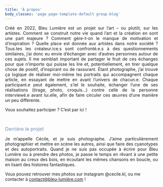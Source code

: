 ```yaml
---
title: 'À propos'
body_classes: 'page page-template-default group-blog'
---
```


<p style="text-align: justify;">Cr&eacute;&eacute; en 2022, Bleu Lumi&egrave;re est un projet sur l&rsquo;art &ndash; ou plut&ocirc;t, sur les artistes. Comment se construit notre vie quand l&rsquo;art et la cr&eacute;ation en sont une part majeure&nbsp;? Comment g&egrave;re-t-on le manque de motivation et d&rsquo;inspiration ? Quelle place est donn&eacute;e aux artistes dans notre soci&eacute;t&eacute;&nbsp;? Tous.tes les cr&eacute;ateur.ice.s sont confront&eacute;.e.s &agrave; des questionnements similaires, j&rsquo;ai donc eu envie d&rsquo;&eacute;changer avec d&rsquo;autres personnes autour de ces sujets. Il me semblait important de partager le fruit de ces &eacute;changes pour que n&rsquo;importe qui puisse les lire et, potentiellement, en tirer quelque chose de positif, d&rsquo;inspirant ou de rassurant. &Eacute;tant photographe, j&rsquo;ai trouv&eacute; &ccedil;a logique de r&eacute;aliser moi-m&ecirc;me les portraits qui accompagnent chaque article, en essayant de mettre en avant l&rsquo;univers de chacun.e. Chaque participant.e peut &eacute;galement, s&rsquo;iel le souhaite, &eacute;changer l&rsquo;une de ses r&eacute;alisations (tirage, photo, croquis&hellip;) contre celle de la personne interview&eacute;.e avant lui.elle, afin de faire circuler ces &oelig;uvres d&rsquo;une mani&egrave;re un peu diff&eacute;rente.</p>
<p style="text-align: justify;">Vous souhaitez participer ? C&rsquo;est par ici&nbsp;!</p>
<p>&nbsp;</p>
<p><span style="color: #7690b0; font-size: 12pt;">Derri&egrave;re le projet</span></p>
<p style="text-align: justify;">Je m&rsquo;appelle C&eacute;cile, et je suis photographe. J&rsquo;aime particuli&egrave;rement photographier et mettre en sc&egrave;ne les autres, ainsi que faire des cyanotypes et des autoportraits. Quand je ne suis pas occup&eacute;e &agrave; &eacute;crire pour Bleu Lumi&egrave;re ou &agrave; prendre des photos, je passe le temps en r&ecirc;vant &agrave; une petite maison au creux des bois, en &eacute;coutant les m&ecirc;mes chansons en boucle, ou en lisant des histoires fantastiques.</p>
<p>Vous pouvez retrouver mes photos sur instagram @cecile.kl, ou me contacter &agrave; <a href="mailto:contact@bleu-lumi&egrave;re.com">contact@bleu-lumi&egrave;re.com</a> !</p>